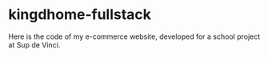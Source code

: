 # kingdhome-fullstack
Here is the code of my e-commerce website, developed for a school project at Sup de Vinci.
